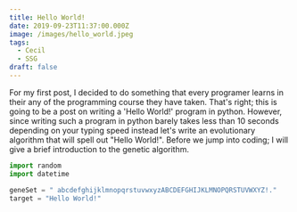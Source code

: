 ```yaml
---
title: Hello World!
date: 2019-09-23T11:37:00.000Z
image: /images/hello_world.jpeg
tags:
  - Cecil
  - SSG
draft: false
---
```

For my first post, I decided to do something that every programer learns in their any of the programming course they have taken. That's right; this is going to be a post on writing a 'Hello World!' program in python. However, since writing such a program in python barely takes less than 10 seconds depending on your typing speed instead let's write an evolutionary algorithm that will spell out "Hello World!". Before we jump into coding; I will give a brief introduction to the genetic algorithm.

```python
import random 
import datetime
```

```python
geneSet = " abcdefghijklmnopqrstuvwxyzABCDEFGHIJKLMNOPQRSTUVWXYZ!."
target = "Hello World!"
```
